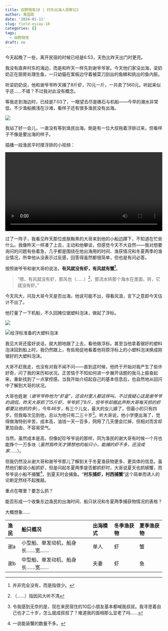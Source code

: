 ```yaml
---
title: 田野随笔18 | 村东出海人观察记2
author: 黄国政
date: '2024-01-11'
slug: field-essay-18
categories: []
tags:
  - 田野随笔
draft: no
---
```


<!--more-->

今天起晚了一些，离开民宿的时候已经是6:53，天色比昨天出门时更亮。

我没有直奔村东的海边，而是和昨天一样先到谢爷爷家。今天他们家没出海，梁奶奶正在厨房处理生鱼，一只幼猫在案板边守着被菜刀刮出的鱼鳞和挑出的鱼内脏。

听梁奶奶说，他和谢爷爷昨天捕了8斤虾，70元一斤，一共卖了560元。听起来似乎还……不错？不过我对此没有概念。

等我走到海边时，已经是7:03了，一眼望去尽是礁石与机船——今早的潮水非常低，不少渔船搁浅在沙滩，看样子还有很多渔民没有出海。

![](/images/posts/2024/01/01-11-boat.jpg)

我站了好一会儿，一直没有等到渔民出海。倒是有一位大叔拖着浮排过来，但看样子不像是要出海的样子。

插播一段渔民平时撑浮排的小视频：

<video src="https://guozheng.rbind.io/video/posts/2024/01/01-11-fupai.mp4" style="width: 100%; display: block; margin: 0 auto;" controls></video>

过了一阵子，我看见昨天那位皮肤黝黑的大哥来到他的小船边蹲下，不知道在忙些什么。我像昨天一样凑了上去，主动和他攀谈，但感觉今天不大自然——我对想要询问的问题有些着急，几乎都是围绕在他出海用的时间、渔获情况和冬夏两季的渔业情况，所幸他从没表示过反感，回答得虽然都很简单，但也是有问必答。

按照谢爷爷和谢大哥的说法，**有风就没有虾，有风就有蟹[^xia]**。
[^xia]: 并非完全没有，而是指很少。

> “嗯，有风就没有虾，那风也（……）[^loud]，那流水转那个海水在里面，转，它就没有虾。”
[^loud]: （……）指因风大听不清

今天风大，问及大哥今天是否出海，他说可能不出，得看风浪，言下之意即今天估计不出了。

他打量了一下机船，不久回摊位锯塑料泡沫，做起了浮标。

![](/images/posts/2024/01/01-11-tons.jpg)

![给浮标准备的大塑料泡沫](/images/posts/2024/01/01-11-tons2.jpg)

我见大哥还蛮好说话，就大胆地跟了上去，看他做浮标。甚至当他拿着锯好的塑料泡沫回到船上时，我仍然跟上，有些局促地看着他将原浮标上的小塑料泡沫换成刚锯好的大塑料泡沫。

大哥不赶我走，也没有对我不闻不问——直到这时候，他终于开始对我产生了些许好奇，问了我的来历和状况。正苦恼于不知如何进一步展开话题的我马上振奋起来，重新找到了一点掌控感。当我开始介绍起自己的基本信息后，也自然地从回问中了解到大哥的状况。

大哥也姓谢（*谢爷爷称他为“虾皇”，还说村里人都这样叫。不过我疑心这是谢爷爷的调侃。昨天大哥抓了15斤虾，爷爷抓了8斤，但爷爷却据此声称大哥每天抓的虾都要比他抓的多*），今年46岁，有三个儿女，最大的女儿嫁了，但最小的只有四岁。但我每次见到他，总以为他只有二三十岁[^age]。听大哥说，他小学便出海了，觉得做海特别辛苦，成本高，油钱一天一百多，网用了几天便会烂掉，但相对而言却更加自由，不容易受气。
[^age]: 令我感到无奈的是，现在来民宿住的10后小朋友基本都喊我叔叔。我寻思着自己也才二十岁，怎么就成叔叔了？难道我的面相那么显老了吗……

当然，虽然成本是高，但像妃珍爷爷说的那样，同为渔民的谢大哥有时候一个月也能挣个一万多块（*虽然我昨天才猜想他的船只小，能捕的虾不多，还没成家……*）。

但我仍然没从谢大哥和谢爷爷那儿了解到关于冬夏渔获物更多、更具体的信息。虽然他们都说小船抓虾，但是问起冬夏两季是否都抓虾时，大哥说夏天也抓螃蟹，而爷爷说小船不捕蟹[^xie]，到夏天时会捕鱼。“**村东捕虾，村西捕蟹**”这个简单而诱人的论断定然经不起推敲。
[^xie]: 一说能装蟹的数量不多。

重点在哪里？要怎么抓？

能否形成一个收集东边渔民的出海时间、船只状况和冬夏两季捕获物情况的表格？

大概想象……

| 渔民  |船只概况                       |出海模式     |冬季渔获物 |夏季渔获物|
|:------|:------------------------------|:------------|:----------|:---------|
| 谢a   |小型船、单发动机，船身长……宽…… | 单人        |虾         |蟹        |
| 谢b   |中型船、单发动机、船身长……宽…… | 夫妻        |虾         |鱼        |


